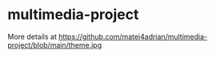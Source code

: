 # multimedia-project

More details at https://github.com/matei4adrian/multimedia-project/blob/main/theme.jpg
